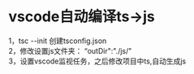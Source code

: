 # vscode自动编译ts->js

1，tsc --init 创建tsconfig.json  
2，修改设置js文件夹： “outDir":"./js/"  
3，设置vscode监视任务，之后修改项目中ts,自动生成js  
